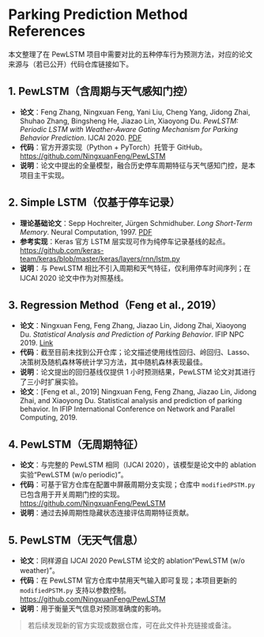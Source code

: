# Parking Prediction Method References

本文整理了在 PewLSTM 项目中需要对比的五种停车行为预测方法，对应的论文来源与（若已公开）代码仓库链接如下。

## 1. PewLSTM（含周期与天气感知门控）
- **论文**：Feng Zhang, Ningxuan Feng, Yani Liu, Cheng Yang, Jidong Zhai, Shuhao Zhang, Bingsheng He, Jiazao Lin, Xiaoyong Du. *PewLSTM: Periodic LSTM with Weather-Aware Gating Mechanism for Parking Behavior Prediction*. IJCAI 2020. [PDF](https://www.ijcai.org/proceedings/2020/0610)
- **代码**：官方开源实现（Python + PyTorch）托管于 GitHub。<https://github.com/NingxuanFeng/PewLSTM>
- **说明**：论文中提出的全量模型，融合历史停车周期特征与天气感知门控，是本项目主干实现。

## 2. Simple LSTM（仅基于停车记录）
- **理论基础论文**：Sepp Hochreiter, Jürgen Schmidhuber. *Long Short-Term Memory*. Neural Computation, 1997. [PDF](https://www.bioinf.jku.at/publications/older/2604.pdf)
- **参考实现**：Keras 官方 LSTM 层实现可作为纯停车记录基线的起点。<https://github.com/keras-team/keras/blob/master/keras/layers/rnn/lstm.py>
- **说明**：与 PewLSTM 相比不引入周期和天气特征，仅利用停车时间序列；在 IJCAI 2020 论文中作为对照基线。

## 3. Regression Method（Feng et al., 2019）
- **论文**：Ningxuan Feng, Feng Zhang, Jiazao Lin, Jidong Zhai, Xiaoyong Du. *Statistical Analysis and Prediction of Parking Behavior*. IFIP NPC 2019. [Link](https://link.springer.com/chapter/10.1007/978-3-030-30709-7_8)
- **代码**：截至目前未找到公开仓库；论文描述使用线性回归、岭回归、Lasso、决策树及随机森林等统计学习方法，其中随机森林表现最佳。
- **说明**：论文提出的回归基线仅提供 1 小时预测结果，PewLSTM 论文对其进行了三小时扩展实验。
- **论文**：[Feng et al., 2019] Ningxuan Feng, Feng Zhang, Jiazao Lin, Jidong Zhai, and Xiaoyong Du. Statistical analysis and
prediction of parking behavior. In IFIP International Conference on Network and Parallel Computing, 2019.

## 4. PewLSTM（无周期特征）
- **论文**：与完整的 PewLSTM 相同（IJCAI 2020），该模型是论文中的 ablation 实验“PewLSTM (w/o periodic)”。
- **代码**：可基于官方仓库在配置中屏蔽周期分支实现；仓库中 `modifiedPSTM.py` 已包含用于开关周期门控的实现。<https://github.com/NingxuanFeng/PewLSTM>
- **说明**：通过去掉周期性隐藏状态连接评估周期特征贡献。

## 5. PewLSTM（无天气信息）
- **论文**：同样源自 IJCAI 2020 PewLSTM 论文的 ablation“PewLSTM (w/o weather)”。
- **代码**：在 PewLSTM 官方仓库中禁用天气输入即可复现；本项目更新的 `modifiedPSTM.py` 支持以参数控制。<https://github.com/NingxuanFeng/PewLSTM>
- **说明**：用于衡量天气信息对预测准确度的影响。

> 若后续发现新的官方实现或数据仓库，可在此文件补充链接或备注。

